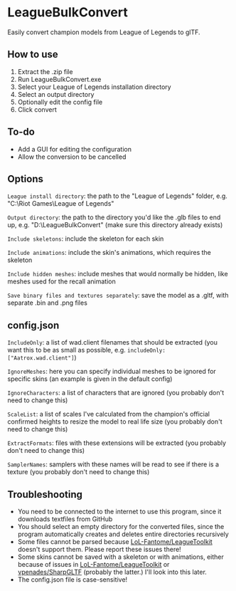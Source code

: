 # LeagueBulkConvert
Easily convert champion models from League of Legends to glTF.

## How to use
1. Extract the .zip file
2. Run LeagueBulkConvert.exe
3. Select your League of Legends installation directory
4. Select an output directory
5. Optionally edit the config file
6. Click convert

## To-do
* Add a GUI for editing the configuration
* Allow the conversion to be cancelled

## Options
`League install directory`: the path to the "League of Legends" folder, e.g. "C:\Riot Games\League of Legends"

`Output directory`: the path to the directory you'd like the .glb files to end up, e.g. "D:\LeagueBulkConvert" (make sure this directory already exists)

`Include skeletons`: include the skeleton for each skin

`Include animations`: include the skin's animations, which requires the skeleton

`Include hidden meshes`: include meshes that would normally be hidden, like meshes used for the recall animation

`Save binary files and textures separately`: save the model as a .gltf, with separate .bin and .png files

## config.json
`IncludeOnly`: a list of wad.client filenames that should be extracted (you want this to be as small as possible, e.g. `includeOnly: ["Aatrox.wad.client"]`)

`IgnoreMeshes`: here you can specify individual meshes to be ignored for specific skins (an example is given in the default config)

`IgnoreCharacters`: a list of characters that are ignored (you probably don't need to change this)

`ScaleList`: a list of scales I've calculated from the champion's official confirmed heights to resize the model to real life size (you probably don't need to change this)

`ExtractFormats`: files with these extensions will be extracted (you probably don't need to change this)

`SamplerNames`: samplers with these names will be read to see if there is a texture (you probably don't need to change this)

## Troubleshooting
* You need to be connected to the internet to use this program, since it downloads textfiles from GitHub
* You should select an empty directory for the converted files, since the program automatically creates and deletes entire directories recursively
* Some files cannot be parsed because [LoL-Fantome/LeagueToolkit](https://github.com/LoL-Fantome/LeagueToolkit) doesn't support them. Please report these issues there!
* Some skins cannot be saved with a skeleton or with animations, either because of issues in [LoL-Fantome/LeagueToolkit](https://github.com/LoL-Fantome/LeagueToolkit) or [vpenades/SharpGLTF](https://github.com/vpenades/SharpGLTF) (probably the latter.) I'll look into this later.
* The config.json file is case-sensitive!
